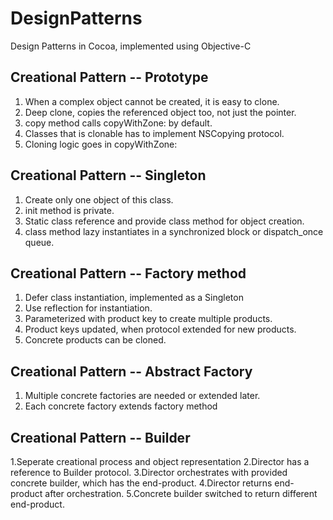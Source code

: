 # DesignPatterns
Design Patterns in Cocoa, implemented using Objective-C
## Creational Pattern -- Prototype
1. When a complex object cannot be created, it is easy to clone.
2. Deep clone, copies the referenced object too, not just the pointer.
3. copy method calls copyWithZone: by default.
4. Classes that is clonable has to implement NSCopying protocol.
5. Cloning logic goes in copyWithZone:
## Creational Pattern -- Singleton
1. Create only one object of this class.
2. init method is private.
3. Static class reference and provide class method for object creation.
4. class method lazy instantiates in a synchronized block or dispatch_once queue.
## Creational Pattern -- Factory method
1. Defer class instantiation, implemented as a Singleton
2. Use reflection for instantiation.
3. Parameterized with product key to create multiple products.
4. Product keys updated, when protocol extended for new products.
5. Concrete products can be cloned.
## Creational Pattern -- Abstract Factory
1. Multiple concrete factories are needed or extended later.
3. Each concrete factory extends factory method
## Creational Pattern -- Builder
1.Seperate creational process and object representation
2.Director has a reference to Builder protocol.
3.Director orchestrates with provided concrete builder, which has the end-product.
4.Director returns end-product after orchestration.
5.Concrete builder switched to return different end-product.
